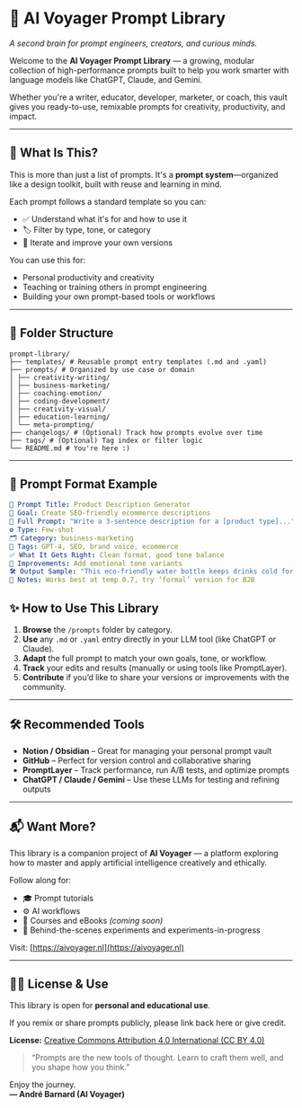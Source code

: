 # 🧠 AI Voyager Prompt Library  
*A second brain for prompt engineers, creators, and curious minds.*

Welcome to the **AI Voyager Prompt Library** — a growing, modular collection of high-performance prompts built to help you work smarter with language models like ChatGPT, Claude, and Gemini.

Whether you're a writer, educator, developer, marketer, or coach, this vault gives you ready-to-use, remixable prompts for creativity, productivity, and impact.

---

## 🚀 What Is This?

This is more than just a list of prompts. It's a **prompt system**—organized like a design toolkit, built with reuse and learning in mind.

Each prompt follows a standard template so you can:
- ✅ Understand what it's for and how to use it
- 🏷️ Filter by type, tone, or category
- 🔁 Iterate and improve your own versions

You can use this for:
- Personal productivity and creativity
- Teaching or training others in prompt engineering
- Building your own prompt-based tools or workflows

---

## 📁 Folder Structure

```
prompt-library/
├── templates/ # Reusable prompt entry templates (.md and .yaml)
├── prompts/ # Organized by use case or domain
│ ├── creativity-writing/
│ ├── business-marketing/
│ ├── coaching-emotion/
│ ├── coding-development/
│ ├── creativity-visual/
│ ├── education-learning/
│ └── meta-prompting/
├── changelogs/ # (Optional) Track how prompts evolve over time
├── tags/ # (Optional) Tag index or filter logic
└── README.md # You're here :)
```


---

## 📄 Prompt Format Example

```yaml
📌 Prompt Title: Product Description Generator  
🎯 Goal: Create SEO-friendly ecommerce descriptions  
💬 Full Prompt: "Write a 3-sentence description for a [product type]..."  
⚙️ Type: Few-shot  
🗂️ Category: business-marketing  
🧠 Tags: GPT-4, SEO, brand voice, ecommerce  
✅ What It Gets Right: Clean format, good tone balance  
🧪 Improvements: Add emotional tone variants  
🛠️ Output Sample: "This eco-friendly water bottle keeps drinks cold for 12 hours..."  
📓 Notes: Works best at temp 0.7, try ‘formal’ version for B2B
```

## ✨ How to Use This Library

1. **Browse** the `/prompts` folder by category.
2. **Use** any `.md` or `.yaml` entry directly in your LLM tool (like ChatGPT or Claude).
3. **Adapt** the full prompt to match your own goals, tone, or workflow.
4. **Track** your edits and results (manually or using tools like PromptLayer).
5. **Contribute** if you’d like to share your versions or improvements with the community.

---

## 🛠 Recommended Tools

- **Notion / Obsidian** – Great for managing your personal prompt vault
- **GitHub** – Perfect for version control and collaborative sharing
- **PromptLayer** – Track performance, run A/B tests, and optimize prompts
- **ChatGPT / Claude / Gemini** – Use these LLMs for testing and refining outputs

---

## 📬 Want More?

This library is a companion project of **AI Voyager** — a platform exploring how to master and apply artificial intelligence creatively and ethically.

Follow along for:

- 🎓 Prompt tutorials  
- ⚙️ AI workflows  
- 📘 Courses and eBooks *(coming soon)*  
- 🔬 Behind-the-scenes experiments and experiments-in-progress

Visit: [https://aivoyager.nl](https://aivoyager.nl)

---

## 🧑‍🚀 License & Use

This library is open for **personal and educational use**.

If you remix or share prompts publicly, please link back here or give credit.

**License:** [Creative Commons Attribution 4.0 International (CC BY 4.0)](https://creativecommons.org/licenses/by/4.0/)

> “Prompts are the new tools of thought. Learn to craft them well, and you shape how you think.”

Enjoy the journey.  
**— André Barnard (AI Voyager)**


